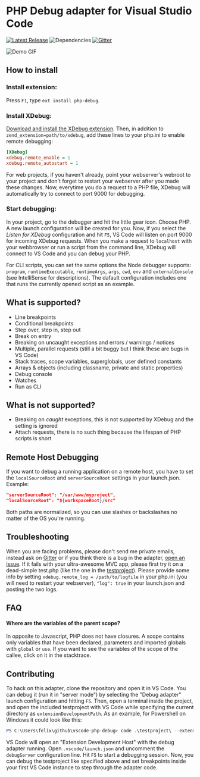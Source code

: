PHP Debug adapter for Visual Studio Code
========================================

[![Latest Release](https://img.shields.io/github/release/felixfbecker/vscode-php-debug.svg)](https://github.com/felixfbecker/vscode-php-debug/releases/latest) ![Dependencies](https://img.shields.io/david/felixfbecker/vscode-php-debug.svg) [![Gitter](https://badges.gitter.im/felixfbecker/vscode-php-debug.svg)](https://gitter.im/felixfbecker/vscode-php-debug?utm_source=badge&utm_medium=badge&utm_campaign=pr-badge)

![Demo GIF](https://github.com/felixfbecker/vscode-php-debug/raw/master/images/demo.gif)

How to install
--------------

### Install extension:
Press `F1`, type `ext install php-debug`.

### Install XDebug:
[Download and install the XDebug extension](http://xdebug.org/download.php).
Then, in addition to `zend_extension=path/to/xdebug`, add these lines to your php.ini to enable remote debugging:

```ini
[XDebug]
xdebug.remote_enable = 1
xdebug.remote_autostart = 1
```
For web projects, if you haven't already, point your webserver's webroot to your project and don't forget to restart your webserver after you made these changes.
Now, everytime you do a request to a PHP file, XDebug will automatically try to connect to port 9000 for debugging.

### Start debugging:
In your project, go to the debugger and hit the little gear icon. Choose PHP. A new launch configuration will be created for you.
Now, if you select the _Listen for XDebug_ configuration and hit `F5`, VS Code will listen on port 9000 for incoming XDebug requests.
When you make a request to `localhost` with your webbrowser or run a script from the command line, XDebug will connect to VS Code and you can debug your PHP.

For CLI scripts, you can set the same options the Node debugger supports: `program`, `runtimeExecutable`, `runtimeArgs`, `args`, `cwd`, `env` and `externalConsole` (see IntelliSense for descriptions).
The dafault configuration includes one that runs the currently opened script as an example.

What is supported?
------------------
 - Line breakpoints
 - Conditional breakpoints
 - Step over, step in, step out
 - Break on entry
 - Breaking on uncaught exceptions and errors / warnings / notices
 - Multiple, parallel requests (still a bit buggy but I think these are bugs in VS Code)
 - Stack traces, scope variables, superglobals, user defined constants
 - Arrays & objects (including classname, private and static properties)
 - Debug console
 - Watches
 - Run as CLI

What is not supported?
----------------------
 - Breaking on _caught_ exceptions, this is not supported by XDebug and the setting is ignored
 - Attach requests, there is no such thing because the lifespan of PHP scripts is short

Remote Host Debugging
---------------------
If you want to debug a running application on a remote host, you have to set the `localSourceRoot` and `serverSourceRoot` settings in your launch.json.
Example:
```json
"serverSourceRoot": "/var/www/myproject",
"localSourceRoot": "${workspaceRoot}/src"
```
Both paths are normalized, so you can use slashes or backslashes no matter of the OS you're running.

Troubleshooting
---------------
When you are facing problems, please don't send me private emails, instead ask on
[Gitter](https://gitter.im/felixfbecker/vscode-php-debug) or if you think there is a bug in the adapter, [open an issue](https://github.com/felixfbecker/vscode-php-debug/issues).
If it fails with your ultra-awesome MVC app, please first try it on a dead-simple test.php (like the one in the [testproject](https://github.com/felixfbecker/vscode-php-debug/tree/master/testproject)). Please provide some info by setting `xdebug.remote_log = /path/to/logfile` in your php.ini (you will need to restart your webserver), `"log": true` in your launch.json and posting the two logs.

FAQ
---

#### Where are the variables of the parent scope?
In opposite to Javascript, PHP does not have closures.
A scope contains only variables that have been declared, parameters and imported globals with `global` or `use`.
If you want to see the variables of the scope of the callee, click on it in the stacktrace.

Contributing
------------
To hack on this adapter, clone the repository and open it in VS Code.
You can debug it (run it in "server mode") by selecting the "Debug adapter" launch configuration and hitting `F5`.
Then, open a terminal inside the project, and open the included testproject with VS Code while specifying the current directory as `extensionDevelopmentPath`.
As an example, for Powershell on Windows it could look like this:

```powershell
PS C:\Users\felix\github\vscode-php-debug> code .\testproject\ --extensionDevelopmentPath=$pwd
```

VS Code will open an "Extension Development Host" with the debug adapter running. Open `.vscode/launch.json` and
uncomment the `debugServer` configuration line. Hit `F5` to start a debugging session.
Now, you can debug the testproject like specified above and set breakpoints inside your first VS Code instance to step through the adapter code.

